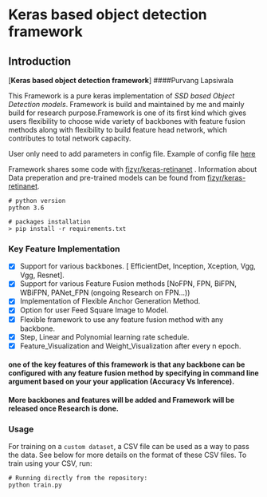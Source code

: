 #  Keras based object detection framework

## Introduction

[**Keras based object detection framework**]
####Purvang Lapsiwala

This Framework is a pure keras implementation of *SSD based Object Detection models*.
Framework is build and maintained by me and mainly build for research purpose.Framework is one of its first kind which 
gives users flexibility to choose wide variety of backbones with feature fusion methods
along with flexibility to build feature head network, which contributes to total network capacity.
 
User only need to add parameters in config file. Example of config file [here](https://github.com/purvang3/Object_Detection/blob/main/ODF/config.yaml)

Framework shares some code with [fizyr/keras-retinanet](https://github.com/fizyr/keras-retinanet) . Information about Data preperation and pre-trained models can be
found from [fizyr/keras-retinanet](https://github.com/fizyr/keras-retinanet). 

```
# python version
python 3.6

# packages installation
> pip install -r requirements.txt
```

### Key Feature Implementation

- [x] Support for various backbones. [ EfficientDet, Inception, Xception, Vgg, Vgg, Resnet].
- [x] Support for various Feature Fusion methods [NoFPN, FPN, BiFPN, WBiFPN, PANet_FPN (ongoing Research on FPN...))
- [x] Implementation of Flexible Anchor Generation Method.
- [x] Option for user Feed Square Image to Model.
- [x] Flexible framework to use any feature fusion method with any backbone.
- [x] Step, Linear and Polynomial learning rate schedule.
- [x] Feature_Visualization and Weight_Visualization after every n epoch. 

#### one of the key features of this framework is that any backbone can be configured with any feature fusion method by specifying in command line argument based on your your application (Accuracy Vs Inference).

#### More backbones and features will be added and Framework will be released once Research is done.

### Usage

For training on a `custom dataset`, a CSV file can be used as a way to pass the data.
See below for more details on the format of these CSV files.
To train using your CSV, run:
```shell
# Running directly from the repository:
python train.py
``` 
